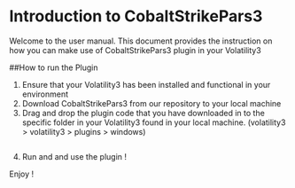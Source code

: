 # Introduction to CobaltStrikePars3
Welcome to the user manual. 
This document provides the instruction on how you can make use of CobaltStrikePars3 plugin in your Volatility3

##How to run the Plugin
1) Ensure that your Volatility3 has been installed and functional in your environment
2) Download CobaltStrikePars3 from our repository to your local machine
3) Drag and drop the plugin code that you have downloaded in to the specific folder in your Volatility3 found in your local machine.
    (volatility3 > volatility3 > plugins > windows)
    ```sh
4) Run and and use the plugin !

Enjoy !

